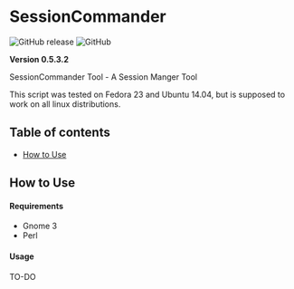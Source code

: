 # SessionCommander

![GitHub release](https://img.shields.io/github/release/pablomenino/SessionCommander.svg) 
![GitHub](https://img.shields.io/github/license/pablomenino/SessionCommander.svg)

**Version 0.5.3.2**

SessionCommander Tool - A Session Manger Tool

This script was tested on Fedora 23 and Ubuntu 14.04, but is supposed to work on all linux distributions.

## Table of contents

* [How to Use](#how-to-use)

## <a name="how-to-use">How to Use

#### Requirements

* Gnome 3
* Perl

#### Usage

TO-DO

